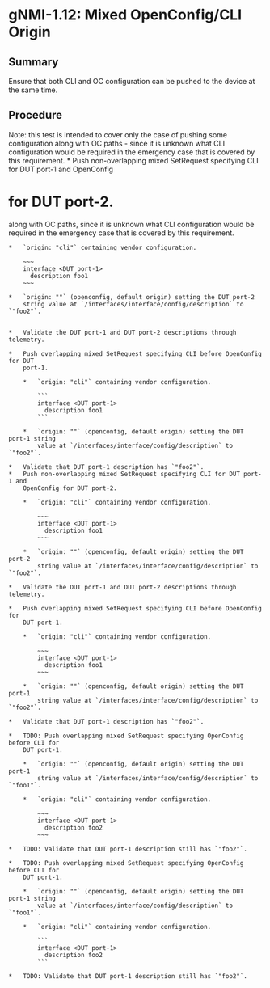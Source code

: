 # gNMI-1.12: Mixed OpenConfig/CLI Origin

## Summary

Ensure that both CLI and OC configuration can be pushed to the device at the
same time.

## Procedure

Note: this test is intended to cover only the case of pushing some configuration
along with OC paths - since it is unknown what CLI configuration would be
required in the emergency case that is covered by this requirement. * Push
non-overlapping mixed SetRequest specifying CLI for DUT port-1 and OpenConfig

# for DUT port-2.

along with OC paths, since it is unknown what CLI configuration would be
required in the emergency case that is covered by this requirement.

````
*   `origin: "cli"` containing vendor configuration.

    ~~~
    interface <DUT port-1>
      description foo1
    ~~~

*   `origin: ""` (openconfig, default origin) setting the DUT port-2
    string value at `/interfaces/interface/config/description` to `"foo2"`.


*   Validate the DUT port-1 and DUT port-2 descriptions through telemetry.

*   Push overlapping mixed SetRequest specifying CLI before OpenConfig for DUT
    port-1.

    *   `origin: "cli"` containing vendor configuration.

        ```
        interface <DUT port-1>
          description foo1
        ```

    *   `origin: ""` (openconfig, default origin) setting the DUT port-1 string
        value at `/interfaces/interface/config/description` to `"foo2"`.

*   Validate that DUT port-1 description has `"foo2"`.
*   Push non-overlapping mixed SetRequest specifying CLI for DUT port-1 and
    OpenConfig for DUT port-2.

    *   `origin: "cli"` containing vendor configuration.

        ~~~
        interface <DUT port-1>
          description foo1
        ~~~

    *   `origin: ""` (openconfig, default origin) setting the DUT port-2
        string value at `/interfaces/interface/config/description` to `"foo2"`.

*   Validate the DUT port-1 and DUT port-2 descriptions through telemetry.

*   Push overlapping mixed SetRequest specifying CLI before OpenConfig for
    DUT port-1.

    *   `origin: "cli"` containing vendor configuration.

        ~~~
        interface <DUT port-1>
          description foo1
        ~~~

    *   `origin: ""` (openconfig, default origin) setting the DUT port-1
        string value at `/interfaces/interface/config/description` to `"foo2"`.

*   Validate that DUT port-1 description has `"foo2"`.

*   TODO: Push overlapping mixed SetRequest specifying OpenConfig before CLI for
    DUT port-1.

    *   `origin: ""` (openconfig, default origin) setting the DUT port-1
        string value at `/interfaces/interface/config/description` to `"foo1"`.

    *   `origin: "cli"` containing vendor configuration.

        ~~~
        interface <DUT port-1>
          description foo2
        ~~~

*   TODO: Validate that DUT port-1 description still has `"foo2"`.

*   TODO: Push overlapping mixed SetRequest specifying OpenConfig before CLI for
    DUT port-1.

    *   `origin: ""` (openconfig, default origin) setting the DUT port-1 string
        value at `/interfaces/interface/config/description` to `"foo1"`.

    *   `origin: "cli"` containing vendor configuration.

        ```
        interface <DUT port-1>
          description foo2
        ```

*   TODO: Validate that DUT port-1 description still has `"foo2"`.
````
